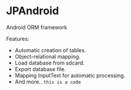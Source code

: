 JPAndroid
=========

Android ORM framework

Features:

* Automatic creation of tables.
* Object-relational mapping.
* Load database from sdcard.
* Export database file.
* Mapping InputText for automatic processing.
* And more..
<code>this is a code</code>
